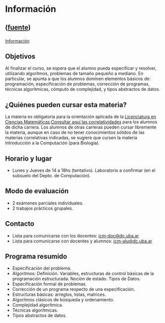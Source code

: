 # Información
([fuente](https://campus.exactas.uba.ar/course/view.php?id=1010&section=2))
---
###
[Información](https://campus.exactas.uba.ar/course/view.php?id=1010&section=2)

## Objetivos

Al finalizar el curso, se espera que el alumno pueda especificar y resolver,
utilizando algoritmos, problemas de tamaño pequeño a mediano. En particular,
se apunta a que los alumnos dominen elementos básicos de: programación,
especificación de problemas, corrección de programas, técnicas algorítmicas,
cómputo de complejidad, y tipos abstractos de datos.

## ¿Quiénes pueden cursar esta materia?

La materia es obligatoria para la orientación aplicada de la [Licenciatura en
Ciencias
Matemáticas](http://cms.dm.uba.ar/academico/carreras/licenciatura/).[Consultar
aquí las
correlatividades](http://cms.dm.uba.ar/academico/carreras/licenciatura/correlatividades)
para los alumnos de dicha carrera. Los alumnos de otras carreras pueden cursar
libremente la materia, aunque en caso de no tener conocimientos sólidos de las
materias correlativas indicadas, se sugiere que cursen la materia Introducción
a la Computación (para Biología).

## Horario y lugar

  - Lunes y Jueves de 14 a 18hs (tentativo). Laboratorio a confirmar (en el subsuelo del Depto. de Computación).

## Modo de evaluación

  - 2 exámenes parciales individuales.
  - 2 trabajos prácticos grupales.

## Contacto

  - Lista para comunicarse con los docentes: icm-doc@dc.uba.ar
  - Lista para comunicarse con docentes y alumnos: icm-alu@dc.uba.ar

## Programa resumido

  - Especificación del problema.
  - Algoritmos: Definición. Variables, estructuras de control básicas de la programación estructurada. Noción de estado. Tipos de Datos.
  - Especificación formal de problemas.
  - Corrección de un programa respecto de una especificación.
  - Estructuras básicas: arreglos, listas, matrices.
  - Algoritmos clásicos de búsqueda y ordenamiento.
  - Complejidad algorítmica.
  - Técnicas algorítmicas.
  - Tipos abstractos de datos.

